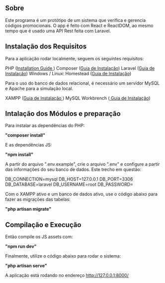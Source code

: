 ## Sobre
Este programa é um protótipo de um sistema que verifica e gerencia códigos promocionais.
O app é feito com React e ReactDOM, ao mesmo tempo que é usado uma API Rest feita com Laravel.


## Instalação dos Requisitos


Para a aplicação rodar localmente, seguem os seguintes requisitos:

PHP (<a href="https://www.php.net/manual/en/install.php">Installation Guide </a>)
Composer (<a href="https://getcomposer.org/doc/00-intro.md">Guia de Instalação</a>)
Laravel (<a href="https://laravel.com/docs/8.x">Guia de Instalação</a>)
Windows / Linux: Homestead (<a href="https://laravel.com/docs/8.x/homestead">Guia de Instalação</a>)


Para o uso do banco de dados relacional, é necessário um servidor MySQL e Apache para a simulação local.

XAMPP (<a href="https://www.apachefriends.org/pt_br/download.html">Guia de Instalação </a>)
MySQL Workbrench (<a href="https://www.mysql.com/downloads/"> Guia de Instalação</a>)


## Intalação dos Módulos e preparação

Para instalar as dependências do PHP:

<b>"composer install"</b>


E as dependências JS:

<b>"npm install"</b>


A partir do arquivo ".env.example", crie o arquivo ".env" e configure a partir das informações do seu banco de dados. Este trecho em questão:

DB_CONNECTION=mysql
DB_HOST=127.0.0.1
DB_PORT=3306
DB_DATABASE=laravel
DB_USERNAME=root
DB_PASSWORD=


Com o XAMPP ativo e um banco de dados ativo, use o código abaixo para fazer as migrações das tabelas:

<b>"php artisan migrate"</b>


## Compilação e Execução

Então compile os JS assets com:

<b>"npm run dev"</b>


Finalmente, utilize o código abaixo para rodar o sistema:

<b>"php artisan serve"</b>


A aplicação está rodando no endereço <a href="http://127.0.0.1:8000/">http://127.0.0.1:8000/<a>
